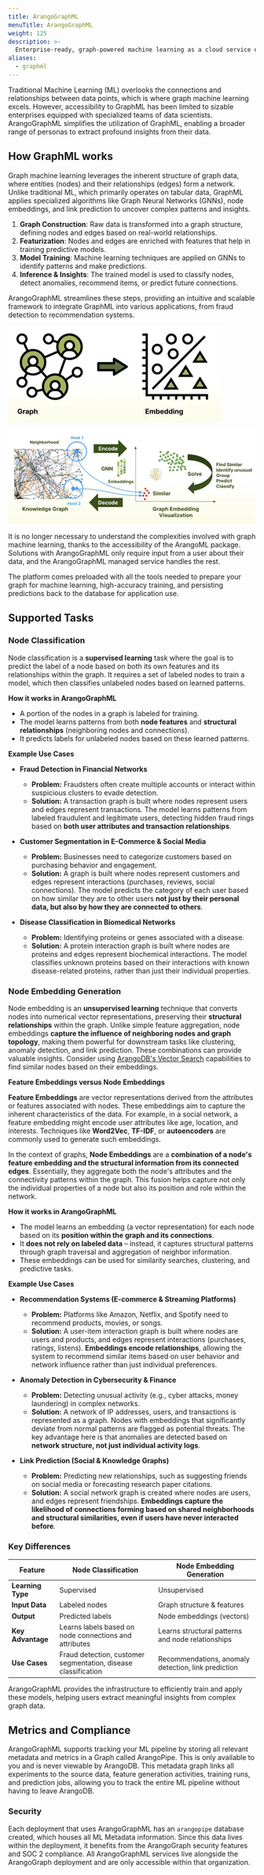 ```yaml
---
title: ArangoGraphML
menuTitle: ArangoGraphML
weight: 125
description: >-
  Enterprise-ready, graph-powered machine learning as a cloud service or self-managed
aliases:
  - graphml
---
```

Traditional Machine Learning (ML) overlooks the connections and relationships
between data points, which is where graph machine learning excels. However,
accessibility to GraphML has been limited to sizable enterprises equipped with
specialized teams of data scientists. ArangoGraphML simplifies the utilization of GraphML,
enabling a broader range of personas to extract profound insights from their data.

## How GraphML works

Graph machine learning leverages the inherent structure of graph data, where
entities (nodes) and their relationships (edges) form a network. Unlike
traditional ML, which primarily operates on tabular data, GraphML applies
specialized algorithms like Graph Neural Networks (GNNs), node embeddings, and
link prediction to uncover complex patterns and insights.

1. **Graph Construction**:
   Raw data is transformed into a graph structure, defining nodes and edges based
   on real-world relationships.
2. **Featurization**:
   Nodes and edges are enriched with features that help in training predictive models.
3. **Model Training**:
  Machine learning techniques are applied on GNNs to identify patterns and make predictions.
4. **Inference & Insights**:
   The trained model is used to classify nodes, detect anomalies, recommend items,
   or predict future connections.

ArangoGraphML streamlines these steps, providing an intuitive and scalable
framework to integrate GraphML into various applications, from fraud detection
to recommendation systems.

![GraphML Embeddings](../../../images/GraphML-Embeddings.webp)

![GraphML Workflow](../../../images/GraphML-How-it-works.webp)

It is no longer necessary to understand the complexities involved with graph
machine learning, thanks to the accessibility of the ArangoML package.
Solutions with ArangoGraphML only require input from a user about
their data, and the ArangoGraphML managed service handles the rest.

The platform comes preloaded with all the tools needed to prepare your graph
for machine learning, high-accuracy training, and persisting predictions back
to the database for application use.

## Supported Tasks

### Node Classification

Node classification is a **supervised learning** task where the goal is to
predict the label of a node based on both its own features and its relationships
within the graph. It requires a set of labeled nodes to train a model, which then
classifies unlabeled nodes based on learned patterns.

**How it works in ArangoGraphML**

- A portion of the nodes in a graph is labeled for training.
- The model learns patterns from both **node features** and
  **structural relationships** (neighboring nodes and connections).
- It predicts labels for unlabeled nodes based on these learned patterns.

**Example Use Cases**

- **Fraud Detection in Financial Networks**
  - **Problem:** Fraudsters often create multiple accounts or interact within
    suspicious clusters to evade detection.
  - **Solution:** A transaction graph is built where nodes represent users and
    edges represent transactions. The model learns patterns from labeled
    fraudulent and legitimate users, detecting hidden fraud rings based on
    **both user attributes and transaction relationships**.

- **Customer Segmentation in E-Commerce & Social Media**
  - **Problem:** Businesses need to categorize customers based on purchasing
    behavior and engagement.
  - **Solution:** A graph is built where nodes represent customers and edges
    represent interactions (purchases, reviews, social connections). The model
    predicts the category of each user based on how similar they are to other users
    **not just by their personal data, but also by how they are connected to others**.

- **Disease Classification in Biomedical Networks**
  - **Problem:** Identifying proteins or genes associated with a disease.
  - **Solution:** A protein interaction graph is built where nodes are proteins
    and edges represent biochemical interactions. The model classifies unknown
    proteins based on their interactions with known disease-related proteins,
    rather than just their individual properties.

### Node Embedding Generation

Node embedding is an **unsupervised learning** technique that converts nodes
into numerical vector representations, preserving their **structural relationships**
within the graph. Unlike simple feature aggregation, node embeddings
**capture the influence of neighboring nodes and graph topology**, making
them powerful for downstream tasks like clustering, anomaly detection,
and link prediction. These combinations can provide valuable insights.
Consider using [ArangoDB's Vector Search](https://arangodb.com/2024/11/vector-search-in-arangodb-practical-insights-and-hands-on-examples/)
capabilities to find similar nodes based on their embeddings.

**Feature Embeddings versus Node Embeddings**

**Feature Embeddings** are vector representations derived from the attributes or
features associated with nodes. These embeddings aim to capture the inherent
characteristics of the data. For example, in a social network, a
feature embedding might encode user attributes like age, location, and
interests. Techniques like **Word2Vec**, **TF-IDF**, or **autoencoders** are
commonly used to generate such embeddings.

In the context of graphs, **Node Embeddings** are a
**combination of a node's feature embedding and the structural information from its connected edges**.
Essentially, they aggregate both the node's attributes and the connectivity patterns
within the graph. This fusion helps capture not only the individual properties of
a node but also its position and role within the network.

**How it works in ArangoGraphML**

- The model learns an embedding (a vector representation) for each node based on its
  **position within the graph and its connections**.
- It **does not rely on labeled data** – instead, it captures structural patterns
  through graph traversal and aggregation of neighbor information.
- These embeddings can be used for similarity searches, clustering, and predictive tasks.

**Example Use Cases**

- **Recommendation Systems (E-commerce & Streaming Platforms)**
  - **Problem:** Platforms like Amazon, Netflix, and Spotify need to recommend products,
    movies, or songs.
  - **Solution:** A user-item interaction graph is built where nodes are users
    and products, and edges represent interactions (purchases, ratings, listens).
    **Embeddings encode relationships**, allowing the system to recommend similar
    items based on user behavior and network influence rather than just individual
    preferences.

- **Anomaly Detection in Cybersecurity & Finance**
  - **Problem:** Detecting unusual activity (e.g., cyber attacks, money laundering)
    in complex networks.
  - **Solution:** A network of IP addresses, users, and transactions is represented as
    a graph. Nodes with embeddings that significantly deviate from normal patterns
    are flagged as potential threats. The key advantage here is that anomalies are
    detected based on **network structure, not just individual activity logs**.

- **Link Prediction (Social & Knowledge Graphs)**
  - **Problem:** Predicting new relationships, such as suggesting friends on
    social media or forecasting research paper citations.
  - **Solution:** A social network graph is created where nodes are users, and
    edges represent friendships. **Embeddings capture the likelihood of
    connections forming based on shared neighborhoods and structural
    similarities, even if users have never interacted before**.

### Key Differences

| Feature               | Node Classification | Node Embedding Generation  |
|-----------------------|---------------------|----------------------------|
| **Learning Type**     | Supervised          | Unsupervised               |
| **Input Data**        | Labeled nodes       | Graph structure & features |
| **Output**            | Predicted labels    | Node embeddings (vectors)  |
| **Key Advantage**     | Learns labels based on node connections and attributes | Learns structural patterns and node relationships |
| **Use Cases**         | Fraud detection, customer segmentation, disease classification | Recommendations, anomaly detection, link prediction |

ArangoGraphML provides the infrastructure to efficiently train and apply these
models, helping users extract meaningful insights from complex graph data.

## Metrics and Compliance

ArangoGraphML supports tracking your ML pipeline by storing all relevant metadata
and metrics in a Graph called ArangoPipe. This is only available to you and is never
viewable by ArangoDB. This metadata graph links all experiments
to the source data, feature generation activities, training runs, and prediction
jobs, allowing you to track the entire ML pipeline without having to leave ArangoDB.

### Security

Each deployment that uses ArangoGraphML has an `arangopipe` database created,
which houses all ML Metadata information. Since this data lives within the deployment,
it benefits from the ArangoGraph security features and SOC 2 compliance.
All ArangoGraphML services live alongside the ArangoGraph deployment and are only
accessible within that organization.
